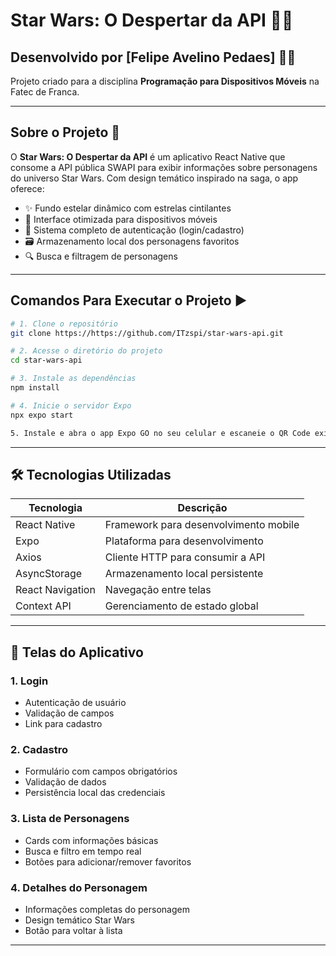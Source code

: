 # Star Wars: O Despertar da API 🌌✨

## Desenvolvido por **[Felipe Avelino Pedaes]** 👨‍💻  
Projeto criado para a disciplina **Programação para Dispositivos Móveis** na Fatec de Franca.

---

## Sobre o Projeto 📖

O **Star Wars: O Despertar da API** é um aplicativo React Native que consome a API pública SWAPI para exibir informações sobre personagens do universo Star Wars. Com design temático inspirado na saga, o app oferece:

- ✨ Fundo estelar dinâmico com estrelas cintilantes
- 📱 Interface otimizada para dispositivos móveis
- 🔐 Sistema completo de autenticação (login/cadastro)
- 🗃️ Armazenamento local dos personagens favoritos
- 🔍 Busca e filtragem de personagens

---

## Comandos Para Executar o Projeto ▶️

```bash
# 1. Clone o repositório
git clone https://https://github.com/ITzspi/star-wars-api.git

# 2. Acesse o diretório do projeto
cd star-wars-api

# 3. Instale as dependências
npm install

# 4. Inicie o servidor Expo
npx expo start

5. Instale e abra o app Expo GO no seu celular e escaneie o QR Code exibido no terminal.

````

---

## 🛠️ Tecnologias Utilizadas

| Tecnologia         | Descrição                                      |
|--------------------|------------------------------------------------|
| React Native       | Framework para desenvolvimento mobile          |
| Expo               | Plataforma para desenvolvimento                |
| Axios              | Cliente HTTP para consumir a API               |
| AsyncStorage       | Armazenamento local persistente                |
| React Navigation   | Navegação entre telas                          |
| Context API        | Gerenciamento de estado global                 |

---

## 🎨 Telas do Aplicativo

### 1. Login
- Autenticação de usuário  
- Validação de campos  
- Link para cadastro  

### 2. Cadastro
- Formulário com campos obrigatórios  
- Validação de dados  
- Persistência local das credenciais  

### 3. Lista de Personagens
- Cards com informações básicas  
- Busca e filtro em tempo real  
- Botões para adicionar/remover favoritos  

### 4. Detalhes do Personagem
- Informações completas do personagem  
- Design temático Star Wars  
- Botão para voltar à lista  

---

